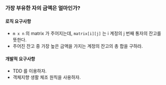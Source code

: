 ### 가장 부유한 자의 금액은 얼마인가?

#### 로직 요구사항

- `m x n` 의 matrix 가 주어지는데, `matrix[i][j]` 는 i 계정의 j 번째 통자의 잔고를 뜻한다.
- 주어진 잔고 중 가장 높은 금액을 가지는 계정의 잔고의 총 합을 구하라.
  
#### 개발적 요구사항

- TDD 를 이용하자.
- 객체지향 생활 체조 원칙을 사용하자.
